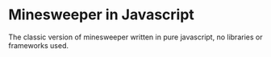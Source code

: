 # Minesweeper in Javascript

The classic version of minesweeper written in pure javascript, no libraries or frameworks used.